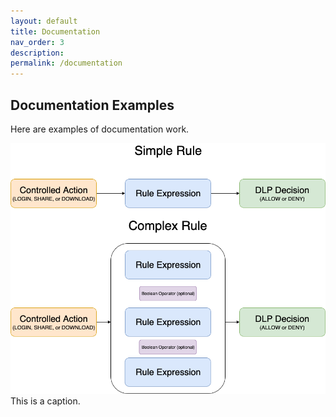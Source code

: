 ```yaml
---
layout: default
title: Documentation
nav_order: 3
description:
permalink: /documentation
---
```


## Documentation Examples

Here are examples of documentation work.

![](img/rule-expression.png)
This is a caption.